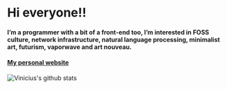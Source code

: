 # Hi everyone!!

#### I’m a programmer with a bit of a front-end too, I’m interested in FOSS culture, network infrastructure, natural language processing, minimalist art, futurism, vaporwave and art nouveau.

#### [My personal website](http://viniciusyaunner.github.io/)

![Vinicius's github stats](https://github-readme-stats.vercel.app/api?username=viniciusyaunner&show_icons=true&theme=midnight-purple)

